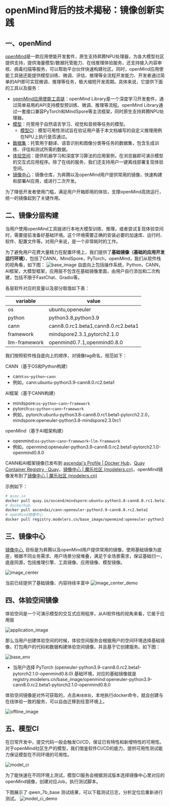 # openMind背后的技术揭秘：镜像创新实践

## 一、openMind

[openMind](https://modelers.cn/)是一款应用使能开发套件，原生支持昇腾NPU处理器，为各大模型社区提供支持，提供海量模型/数据托管能力、在线推理体验服务，还支持接入内容审核、病毒扫描等服务，可以帮助平台伙伴快速构建社区。同时，openMind应用使能工具链还能提供模型训练、微调、评估、推理等全流程开发能力、开发者通过简单的API即可实现微调、推理等任务，极大缩短开发周期。具体来说，它提供下面的工具以及服务：

- [openMind应用使能工具链](https://modelers.cn/docs/zh/openmind-library/overview.html)：openMind Library是一个深度学习开发套件，通过简单易用的API支持模型预训练、微调、推理等流程。openMind Library通过一套接口兼容PyTorch和MindSpore等主流框架，同时原生支持昇腾NPU处理器。
- [模型](https://modelers.cn/models)：托管用于自然语言学习、视觉和音频等任务的模型。
	- [模型CI](https://modelers.cn/docs/zh/community/models/verifying_models.html)：模型可用性测试旨在验证用户基于本文档编写的自定义推理用例在NPU上执行是否通过。
- [数据集](https://modelers.cn/datasets)：托管用于翻译、语音识别和图像分类等任务的数据集，包含生成训练、评估和测试所需的数据。
- [体验空间](https://modelers.cn/spaces)：提供机器学习和深度学习算法的应用案例，在浏览器即可演示模型的交互式应用程序。除了在线的服务，我们还支持用户一键离线部署复现体验空间。
- [镜像中心](https://modelers.cn/images)：镜像仓库，为昇腾以及openMind用户提供常用的镜像，快速构建和部署AI应用，或进行二次开发。

为了降低开发者使用门槛，满足用户开箱即用的体验，支撑openMind高效运行，统一的镜像起到了关键作用。

## 二、镜像分层构建

当用户使用openMind工具链进行本地大模型训练、推理，或者尝试复现体验空间时，需要提前准备好基础环境。这个环境需要正确的安装必要的加速库、运行时、软件、配置文件等。对用户来说，是一个非常耗时的工作。

为了避免用户花费大量精力在配置环境上，我们提供了**基础镜像（基础的应用开发运行环境）**，包括了CANN，MindSpore，PyTorch，openMind，我们从软件栈的视角看，如下图：
![base_image](resource/base_image.png)
自底向上包括操作系统，Python，CANN，AI框架，大模型框架，应用层不包含在基础镜像里面，由用户自行添加和二次构建，包括不限于FastChat、Gradio等。

各层软件对应的变量以及部分取值如下表：

| variable      | value                               |
| ------------- | ----------------------------------- |
| os            | ubuntu,openeuler                    |
| python        | python3.8,python3.9                 |
| cann          | cann8.0.rc1.beta1,cann8.0.rc2.beta1 |
| framework     | mindspore2.3.1,pytorch2.1.0         |
| llm-framework | openmind0.7.1,openmind0.8.0         |

我们按照软件栈自底向上的顺序，对镜像tag命名，规范如下：

CANN（基于OS和Python构建）
- cann:`os`-`python`-`cann`
- 例如，cann:ubuntu-python3.9-cann8.0.rc2.beta1

AI框架（基于CANN构建）
- mindspore:`os`-`python`-`cann`-`framework`
- pytorch:`os`-`python`-`cann`-`framework`
- 例如，pytorch:ubuntu-python3.8-cann8.0.rc1.beta1-pytorch2.2.0，mindspore:openeuler-python3.8-mindspore2.3.0rc1

openMind（基于AI框架构建）
- openmind:`os`-`python`-`cann`-`framework`-`llm-framework`
- 例如，openmind:openeuler-python3.9-cann8.0.rc2.beta1-pytorch2.1.0-openmind0.8.0

CANN和AI框架镜像已发布到 [ascendai's Profile | Docker Hub](https://hub.docker.com/u/ascendai)，[Quay Container Registry · Quay](https://quay.io/organization/ascend)，[镜像中心 | 魔乐社区 (modelers.cn)](https://modelers.cn/images)，openMind镜像发布到了[镜像中心 | 魔乐社区 (modelers.cn)](https://modelers.cn/images)

示例如下：
```bash
# quay.io
docker pull quay.io/ascend/mindspore:ubuntu-python3.8-cann8.0.rc1.beta1-mindspore2.3.0rc1
# dockerhub
docker pull ascendai/cann:openeuler-python3.9-cann8.0.rc2.beta1
# openMind镜像中心
docker pull registry.modelers.cn/base_image/openmind:openeuler-python3.9-cann8.0.rc2.beta1-mindspore2.3.1-openmind0.8.0
```

## 三、镜像中心

[镜像中心](https://modelers.cn/images), 目标是为昇腾以及openMind用户提供常用的镜像，使用基础镜像为底座，根据不同业务需求、用户场景分层堆叠，满足于全场景需求，保证基础归一，底座同源，包括推理引擎、工具镜像、应用镜像、模型镜像。

![image_center](resource/image_center.png)

当前已经提供了基础镜像、内容持续丰富中
![image_center_demo](resource/image_center_demo.png)

## 四、体验空间镜像

体验空间是一个可演示模型的交互式应用程序，从AI软件栈的视角来看，它属于应用层

![application_image](resource/application_image.png)

那么当用户创建体验空间的时候，体验空间服务会根据用户的空间环境选择基础镜像，打包用户的代码和数据构建体验空间镜像，并且基于它创建服务。如下图：

![base_env](resource/base_env.png)
- 当用户选择 PyTorch (openeuler-python3.9-cann8.0.rc2.beta1-pytorch2.1.0-openmind0.8.0) 基础环境，对应的基础镜像就是 registry.modelers.cn/base_image/openmind:openeuler-python3.9-cann8.0.rc2.beta1-pytorch2.1.0-openmind0.8.0

体验空间镜像是对外可获取的，点击`离线体验`，本地执行docker命令，就会创建与在线体验一致的服务，可以自由迁移到任意环境上。

![offline_image](resource/offline_image.png)

## 五、模型CI

在日常开发中，提交代码一般会触发CI/CD，保证已有特性和新增特性的可用性。对于openMind社区生产的模型，我们借鉴软件CI/CD的能力，提供可用性测试能力保证模型在不同环境的可用性。

![model_ci](resource/model_ci.png)

为了能快速在不同环境上测试，模型CI服务会根据测试版本选择镜像中心里对应的openMind镜像，创建对应Job，执行测试脚本。

下图展示了 qwen_7b_base 测试结果，可以下载测试日志，分析定位后重新进行测试。
![model_ci_demo](resource/model_ci_demo.png)
